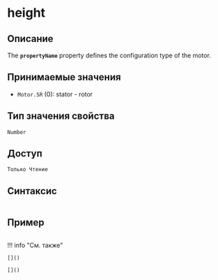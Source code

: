 # height

## Описание
The <b>`propertyName`</b> property defines the configuration type of the motor.

## Принимаемые значения
- `Motor.SR` (0): stator - rotor

## Тип значения свойства
`Number`

## Доступ
`Только Чтение`

## Синтаксис
``` javascript

```
## Пример
``` javascript linenums="1"
```
!!! info "См. также"

    []()
	
	[]()